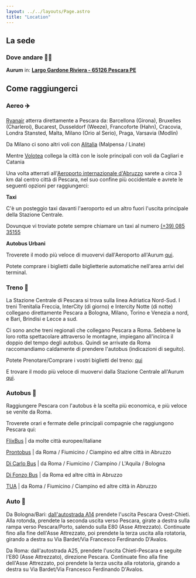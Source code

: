 ```yaml
---
layout: ../../layouts/Page.astro
title: "Location"
---
```


## La sede

### Dove andare 🚶‍♀️

**Aurum** in: <a href="https://maps.app.goo.gl/mMaQNcqyuv7cY6VTA" target="_blank">**Largo Gardone Riviera - 65126 Pescara PE**</a>

## Come raggiungerci

### Aereo ✈️

<a href="https://www.ryanair.com" target="_blank">Ryanair</a> atterra direttamente a Pescara da:
Barcellona (Girona), Bruxelles (Charleroi), Bucarest, Dusseldorf (Weeze), Francoforte (Hahn), Cracovia, Londra Stansted, Malta, Milano (Orio al Serio), Praga, Varsavia (Modlin)

Da Milano ci sono altri voli con <a href="https://www.alitalia.com/" target="_blank">Alitalia</a> (Malpensa / Linate)

Mentre <a href="https://www.volotea.com/" target="_blank">Volotea</a> collega la città con le isole principali con voli da Cagliari e Catania

Una volta atterrati all'<a href="https://www.abruzzoairport.com/home" target="_blank">Aeroporto internazionale d'Abruzzo</a> sarete a circa 3 km dal centro città di Pescara, nel suo confine più occidentale e avrete le seguenti opzioni per raggiungerci:

**Taxi**

C'è un posteggio taxi davanti l'aeroporto ed un altro fuori l'uscita principale della Stazione Centrale.

Dovunque vi troviate potete sempre chiamare un taxi al numero <a href="tel:+3908535155">(+39) 085 35155</a>

**Autobus Urbani**

Troverete il modo più veloce di muovervi dall'Aeroporto all'Aurum <a href="https://www.google.com/maps/dir//Aurum,+Largo+Gardone+Riviera,+65126+Pescara+PE/@42.4539024,14.1533779,12z/data=!3m1!4b1!4m9!4m8!1m0!1m5!1m1!1s0x1331a6346d631a1d:0x70c4b786de6fa1e1!2m2!1d14.2357789!2d42.4539319!3e3?entry=ttu&g_ep=EgoyMDI0MTAwMi4xIKXMDSoASAFQAw%3D%3D" target="_blank">qui</a>.

Potete comprare i biglietti dalle biglietterie automatiche nell'area arrivi del terminal.

### Treno 🚄

La Stazione Centrale di Pescara si trova sulla linea Adriatica Nord-Sud. I treni Trenitalia Freccia, InterCity (di giorno) e Intercity Notte (di notte) collegano direttamente Pescara a Bologna, Milano, Torino e Venezia a nord, e Bari, Brindisi e Lecce a sud.

Ci sono anche treni regionali che collegano Pescara a Roma. Sebbene la loro rotta spettacolare attraverso le montagne, impiegano all'incirca il doppio del tempo degli autobus. Quindi se arrivate da Roma raccomandiamo caldamente di prendere l'autobus (indicazioni di seguito).

Potete Prenotare/Comprare i vostri biglietti del treno: <a href="https://www.trenitalia.com/" target="_blank">qui</a>

E trovare il modo più veloce di muovervi dalla Stazione Centrale all'Aurum <a href="https://www.google.com/maps/dir/Pescara+Centrale,+Pescara,+Province+of+Pescara/Aurum,+Largo+Gardone+Riviera,+65126+Pescara+PE/@42.461245,14.2088546,15z/data=!3m1!4b1!4m14!4m13!1m5!1m1!1s0x1331a67048697dcf:0x88830e391add2407!2m2!1d14.2040009!2d42.4686275!1m5!1m1!1s0x1331a6346d631a1d:0x70c4b786de6fa1e1!2m2!1d14.2357789!2d42.4539319!3e3?entry=ttu&g_ep=EgoyMDI0MTAwMi4xIKXMDSoASAFQAw%3D%3D" target="_blank">qui</a>.

### Autobus 🚌

Raggiungere Pescara con l'autobus è la scelta più economica, e più veloce se venite da Roma.

Troverete orari e fermate delle principali compagnie che raggiungono Pescara qui:

<a href="https://www.flixbus.it/tratte-autobus" target="_blank">FlixBus</a> | da molte città europee/italiane

<a href="http://www.prontobusitalia.it/index.php" target="_blank">Prontobus</a> | da Roma / Fiumicino / Ciampino ed altre città in Abruzzo

<a href="https://www.dicarlobus.com" target="_blank">Di Carlo Bus</a> | da Roma / Fiumicino / Ciampino / L'Aquila / Bologna

<a href="https://difonzobus.com/it/" target="_blank">Di Fonzo Bus</a> | da Roma ed altre città in Abruzzo

<a href="https://tua.mycicero.it/TPWebPortal/it" target="_blank">TUA</a> | da Roma / Fiumicino / Ciampino ed altre città in Abruzzo

### Auto 🚗

Da Bologna/Bari: <a href="https://www.google.com/maps/dir/Casello+di+Chieti+Pescara+Ovest,+Ingresso+Autostrada+Adriatica,+66100+Zona+Industriale+Val+Pescara+CH/Aurum,+Largo+Gardone+Riviera,+65126+Pescara+PE/@42.4292868,14.1573239,13z/data=!3m1!4b1!4m14!4m13!1m5!1m1!1s0x1331aee889a2ae6d:0x17e789412e5f5b2a!2m2!1d14.165266!2d42.3957362!1m5!1m1!1s0x1331a6346d631a1d:0x70c4b786de6fa1e1!2m2!1d14.2357789!2d42.4539319!3e0?entry=ttu&g_ep=EgoyMDI0MTAwMi4xIKXMDSoASAFQAw%3D%3D" target="_blank">dall'autostrada A14</a> prendete l'uscita Pescara Ovest-Chieti. Alla rotonda, prendete la seconda uscita verso Pescara, girate a destra sulla rampa verso Pescara/Porto, salendo sulla E80 (Asse Attrezzato). Continuate fino alla fine dell'Asse Attrezzato, poi prendete la terza uscita alla rotatoria, girando a destra su Via Bardet/Via Francesco Ferdinando D'Avalos.

Da Roma: dall'autostrada A25, prendete l'uscita Chieti-Pescara e seguite l'E80 (Asse Attrezzato), direzione Pescara. Continuate fino alla fine dell'Asse Attrezzato, poi prendete la terza uscita alla rotatoria, girando a destra su Via Bardet/Via Francesco Ferdinando D'Avalos.
